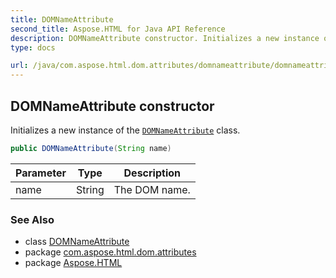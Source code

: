 ```yaml
---
title: DOMNameAttribute
second_title: Aspose.HTML for Java API Reference
description: DOMNameAttribute constructor. Initializes a new instance of the DOMNameAttribute class
type: docs

url: /java/com.aspose.html.dom.attributes/domnameattribute/domnameattribute/
---
```

## DOMNameAttribute constructor

Initializes a new instance of the [`DOMNameAttribute`](../) class.

```java
public DOMNameAttribute(String name)
```

| Parameter | Type | Description |
| --- | --- | --- |
| name | String | The DOM name. |

### See Also

* class [DOMNameAttribute](../)
* package [com.aspose.html.dom.attributes](../../../com.aspose.html.dom.attributes/)
* package [Aspose.HTML](../../../)

